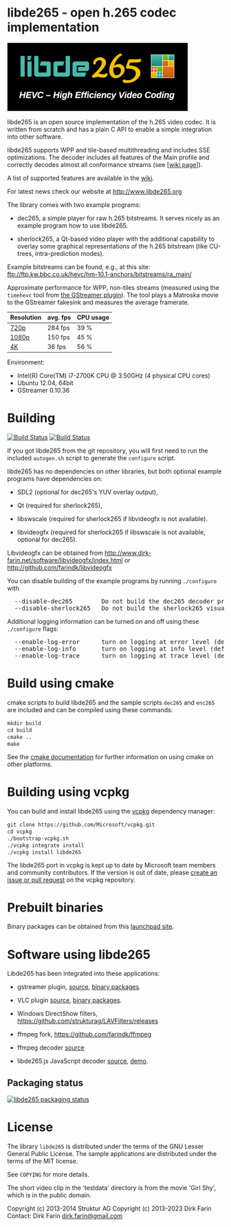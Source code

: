 
libde265 - open h.265 codec implementation
==========================================

![libde265](libde265.png)

libde265 is an open source implementation of the h.265 video codec.
It is written from scratch and has a plain C API to enable
a simple integration into other software.

libde265 supports WPP and tile-based multithreading and includes SSE optimizations.
The decoder includes all features of the Main profile and correctly decodes almost all
conformance streams (see [[wiki page](https://github.com/strukturag/libde265/wiki/Decoder-conformance)]).

A list of supported features are available in the [wiki](https://github.com/strukturag/libde265/wiki/Supported-decoding-features).

For latest news check our website at http://www.libde265.org

The library comes with two example programs:

- dec265, a simple player for raw h.265 bitstreams.
          It serves nicely as an example program how to use libde265.

- sherlock265, a Qt-based video player with the additional capability
          to overlay some graphical representations of the h.265
          bitstream (like CU-trees, intra-prediction modes).

Example bitstreams can be found, e.g., at this site:
  ftp://ftp.kw.bbc.co.uk/hevc/hm-10.1-anchors/bitstreams/ra_main/

Approximate performance for WPP, non-tiles streams (measured using the `timehevc`
tool from [the GStreamer plugin](https://github.com/strukturag/gstreamer-libde265)).
The tool plays a Matroska movie to the GStreamer fakesink and measures
the average framerate.

| Resolution        | avg. fps | CPU usage |
| ----------------- | -------- | --------- |
| [720p][1]         |  284 fps |      39 % |
| [1080p][2]        |  150 fps |      45 % |
| [4K][3]           |   36 fps |      56 % |

Environment:
- Intel(R) Core(TM) i7-2700K CPU @ 3.50GHz (4 physical CPU cores)
- Ubuntu 12.04, 64bit
- GStreamer 0.10.36

[1]: http://trailers.divx.com/hevc/TearsOfSteel_720p_24fps_27qp_831kbps_720p_GPSNR_41.65_HM11_2aud_7subs.mkv
[2]: http://trailers.divx.com/hevc/TearsOfSteel_1080p_24fps_27qp_1474kbps_GPSNR_42.29_HM11_2aud_7subs.mkv
[3]: http://trailers.divx.com/hevc/TearsOfSteel_4K_24fps_9500kbps_2aud_9subs.mkv


Building
========

[![Build Status](https://github.com/strukturag/libde265/workflows/build/badge.svg)](https://github.com/strukturag/libde265/actions) [![Build Status](https://ci.appveyor.com/api/projects/status/github/strukturag/libde265?svg=true)](https://ci.appveyor.com/project/strukturag/libde265)

If you got libde265 from the git repository, you will first need to run
the included `autogen.sh` script to generate the `configure` script.

libde265 has no dependencies on other libraries, but both optional example programs
have dependencies on:

- SDL2 (optional for dec265's YUV overlay output),

- Qt (required for sherlock265),

- libswscale (required for sherlock265 if libvideogfx is not available).

- libvideogfx (required for sherlock265 if libswscale is not available,
  optional for dec265).

Libvideogfx can be obtained from
  http://www.dirk-farin.net/software/libvideogfx/index.html
or
  http://github.com/farindk/libvideogfx


You can disable building of the example programs by running `./configure` with
<pre>
  --disable-dec265        Do not build the dec265 decoder program.
  --disable-sherlock265   Do not build the sherlock265 visual inspection program.
</pre>

Additional logging information can be turned on and off using these `./configure` flags:
<pre>
  --enable-log-error      turn on logging at error level (default=yes)
  --enable-log-info       turn on logging at info level (default=no)
  --enable-log-trace      turn on logging at trace level (default=no)
</pre>


Build using cmake
=================

cmake scripts to build libde265 and the sample scripts `dec265` and `enc265` are
included and can be compiled using these commands:

```
mkdir build
cd build
cmake ..
make
```

See the [cmake documentation](http://www.cmake.org) for further information on
using cmake on other platforms.


Building using vcpkg
====================

You can build and install libde265 using the [vcpkg](https://github.com/Microsoft/vcpkg/) dependency manager:

```
git clone https://github.com/Microsoft/vcpkg.git
cd vcpkg
./bootstrap-vcpkg.sh
./vcpkg integrate install
./vcpkg install libde265
```

The libde265 port in vcpkg is kept up to date by Microsoft team members and community contributors. If the version is out of date, please [create an issue or pull request](https://github.com/Microsoft/vcpkg) on the vcpkg repository.


Prebuilt binaries
=================

Binary packages can be obtained from this [launchpad site](https://launchpad.net/~strukturag/+archive/libde265).


Software using libde265
=======================

Libde265 has been integrated into these applications:

- gstreamer plugin, [source](https://github.com/strukturag/gstreamer-libde265), [binary packages](https://launchpad.net/~strukturag/+archive/libde265).

- VLC plugin [source](https://github.com/strukturag/vlc-libde265), [binary packages](https://launchpad.net/~strukturag/+archive/libde265).

- Windows DirectShow filters, https://github.com/strukturag/LAVFilters/releases

- ffmpeg fork, https://github.com/farindk/ffmpeg

- ffmpeg decoder [source](https://github.com/strukturag/libde265-ffmpeg)

- libde265.js JavaScript decoder [source](https://github.com/strukturag/libde265.js), [demo](https://strukturag.github.io/libde265.js/).


## Packaging status

[![libde265 packaging status](https://repology.org/badge/vertical-allrepos/libde265.svg?exclude_unsupported=1&columns=3&exclude_sources=modules,site&header=libde265%20packaging%20status)](https://repology.org/project/libheif/versions)


License
=======

The library `libde265` is distributed under the terms of the GNU Lesser
General Public License. The sample applications are distributed under
the terms of the MIT license.

See `COPYING` for more details.

The short video clip in the 'testdata' directory is from the movie 'Girl Shy', which is in the public domain.

Copyright (c) 2013-2014 Struktur AG
Copyright (c) 2013-2023 Dirk Farin
Contact: Dirk Farin <dirk.farin@gmail.com>
